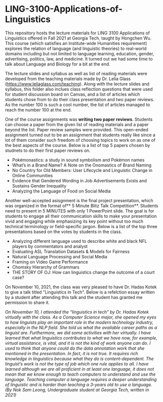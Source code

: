 # LING-3100-Applications-of-Linguistics

This repository hosts the lecture materials for LING 3100 Applications of Linguistics offered in Fall 2021 at Georgia Tech, taught by Hongchen Wu. 
This course (which satisfies an Institute-wide Humanities requirement) explores the relation of language (and linguistic theories) to real-world domains including but not limited to language learning, education, gender, advertising, politics, law, and medicine. It turned out we had some time to talk about Language and Biology for a bit at the end.

The lecture slides and syllabus as well as list of reading materials were developed from the teaching materials made by Dr. Lelia Glass (https://www.leliaglass.com/teaching). Along with the lecture slides and syllabus, this folder also inclues class reflection questions that were used for student discussion board on Canvas, and a list of articles which students chose from to do their class presentation and two paper reviews. As the number 100 is such a cool number, the list of articles managed to reach the number 100 at the end.

One of the course assignments was **writing two paper reviews**. Students can choose a paper from the given list of reading materials and a paper beyond the list. Paper review samples were provided. This open-ended assignment turned out to be an assignment that students really like since a lot of them consider such freedom of choosing topics to work on as one of the best aspects of the course. Below is a list of top 5 papers chosen by studnets to do their first paper reviews on.
- Pokémonastics: a study in sound symbolism and Pokémon names
- What’s in a Brand Name? A Note on the Onomastics of Brand Naming
- No Country for Old Members: User Lifecycle and Linguistic Change in Online Communities
- Evidence that Gendered Wording in Job Advertisements Exists and Sustains Gender Inequality
- Analyzing the Language of Food on Social Media

Another well-accepted asisgnment is the final project presentation, which was organized in the format of** 5 Minute Blitz Talk Competition**. Students need to present in 5 MINUTES with only 1 PowerPoint slide. The goal is for students to engage all their communication skills to make your presentation vivid and engaging while emphasizing its key point without too much technical terminology or field-specific jargon. 
Below is a list of the top three presentations based on the votes by students in the class.
- Analyzing different language used to describe white and black NFL players by commentators and analyst
- Evaluating ASL Translation Datasets & Models for Fairness
- Natural Language Processing and Social Media
- Framing on Video Game Performance
- Chomsky Hierarchy of Grammars
- THE STORY OF OJ: How can linguistics change the outcome of a court case?

On November 10, 2021, the class was very pleased to have Dr. Hadas Kotek to give a talk titled "Linguistics in Tech". Below is a refelction essay written by a student after attending this talk and the student has granted me permission to share it. 

*On November 10, I attended the “linguistics in tech” by Dr. Hadas Kotek virtually with the class. As a Computer Science major, she opened my eyes to how linguists play an important role in the modern technology industry, especially in the NLP field. She told us what the available career paths as a linguist are. Furthermore, we did some activities with her virtually. I have learned that what linguistics contributes to what we have now, for example, virtual assistance, is vital, and it is not the kind of work anyone can do. I used to think that anyone could do the data annotation work that she mentioned in the presentation. In fact, it is not true. It requires rich knowledge in linguistics because what they do is content-dependent. The linguist’s work is not the type of job which one rule applies to all. I have learned although we are all proficient in at least one language, it does not mean that we know enough to teach computers to understand and use the language. Teaching computer a language requires a deeper understanding of linguistic and is harder than teaching a 3-years old to use a language. (By Nok Sam Leong, Undergraduate student at Georgia Tech, written in 2021)*

